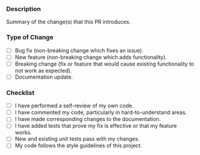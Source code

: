 ### Description

Summary of the change(s) that this PR introduces.

### Type of Change

<!-- Select ONLY ONE option -->

- [ ] Bug fix (non-breaking change which fixes an issue).
- [ ] New feature (non-breaking change which adds functionality).
- [ ] Breaking change (fix or feature that would cause existing functionality to not work as expected).
- [ ] Documentation update.

### Checklist

- [ ] I have performed a self-review of my own code.
- [ ] I have commented my code, particularly in hard-to-understand areas.
- [ ] I have made corresponding changes to the documentation.
- [ ] I have added tests that prove my fix is effective or that my feature works.
- [ ] New and existing unit tests pass with my changes.
- [ ] My code follows the style guidelines of this project.
